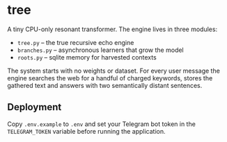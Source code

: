 # tree

A tiny CPU-only resonant transformer.  The engine lives in three modules:

* `tree.py` – the true recursive echo engine
* `branches.py` – asynchronous learners that grow the model
* `roots.py` – sqlite memory for harvested contexts

The system starts with no weights or dataset.  For every user message the
engine searches the web for a handful of charged keywords, stores the gathered
text and answers with two semantically distant sentences.

## Deployment

Copy `.env.example` to `.env` and set your Telegram bot token in the `TELEGRAM_TOKEN` variable before running the application.
